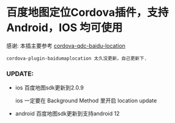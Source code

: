 <!--
 * @Date: 2021-08-17 11:49:01
 * @LastEditTime: 2021-08-17 21:10:52
 * @FilePath: /vx-app-baidumap/README.md
-->
# 百度地图定位Cordova插件，支持Android，IOS 均可使用
感谢: 本插主要参考 [cordova-qdc-baidu-location](https://github.com/liangzhenghui/cordova-qdc-baidu-location)

```
cordova-plugin-baidumaplocation 太久没更新，自己更新下.
```

### UPDATE:
 * ios 百度地图sdk更新到2.0.9

    ios 一定要在 Background Method 里开启 location update

 * android 百度地图sdk更新到支持android 12